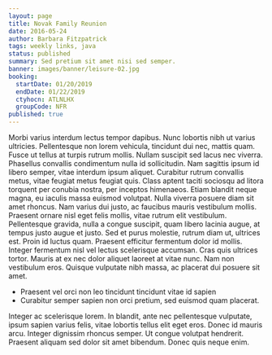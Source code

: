 ```yaml
---
layout: page
title: Novak Family Reunion
date: 2016-05-24
author: Barbara Fitzpatrick
tags: weekly links, java
status: published
summary: Sed pretium sit amet nisi sed semper.
banner: images/banner/leisure-02.jpg
booking:
  startDate: 01/20/2019
  endDate: 01/22/2019
  ctyhocn: ATLNLHX
  groupCode: NFR
published: true
---
```

Morbi varius interdum lectus tempor dapibus. Nunc lobortis nibh ut varius ultricies. Pellentesque non lorem vehicula, tincidunt dui nec, mattis quam. Fusce ut tellus at turpis rutrum mollis. Nullam suscipit sed lacus nec viverra. Phasellus convallis condimentum nulla id sollicitudin. Nam sagittis ipsum id libero semper, vitae interdum ipsum aliquet. Curabitur rutrum convallis metus, vitae feugiat metus feugiat quis. Class aptent taciti sociosqu ad litora torquent per conubia nostra, per inceptos himenaeos. Etiam blandit neque magna, eu iaculis massa euismod volutpat.
Nulla viverra posuere diam sit amet rhoncus. Nam varius dui justo, ac faucibus mauris vestibulum mollis. Praesent ornare nisl eget felis mollis, vitae rutrum elit vestibulum. Pellentesque gravida, nulla a congue suscipit, quam libero lacinia augue, at tempus justo augue et justo. Sed et purus molestie, rutrum diam ut, ultrices est. Proin id luctus quam. Praesent efficitur fermentum dolor id mollis. Integer fermentum nisl vel lectus scelerisque accumsan. Cras quis ultrices tortor. Mauris at ex nec dolor aliquet laoreet at vitae nunc. Nam non vestibulum eros. Quisque vulputate nibh massa, ac placerat dui posuere sit amet.

* Praesent vel orci non leo tincidunt tincidunt vitae id sapien
* Curabitur semper sapien non orci pretium, sed euismod quam placerat.

Integer ac scelerisque lorem. In blandit, ante nec pellentesque vulputate, ipsum sapien varius felis, vitae lobortis tellus elit eget eros. Donec id mauris arcu. Integer dignissim rhoncus semper. Ut congue volutpat hendrerit. Praesent aliquam sed dolor sit amet bibendum. Donec quis neque enim.
